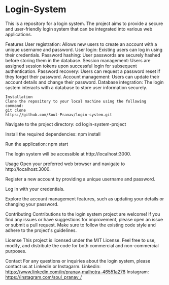 # Login-System
This is a repository for a login system. The project aims to provide a secure and user-friendly login system that can be integrated into various web applications.

Features
User registration: Allows new users to create an account with a unique username and password.
User login: Existing users can log in using their credentials.
Password hashing: User passwords are securely hashed before storing them in the database.
Session management: Users are assigned session tokens upon successful login for subsequent authentication.
Password recovery: Users can request a password reset if they forget their password.
Account management: Users can update their account details and change their password.
Database integration: The login system interacts with a database to store user information securely.

```
Installation
Clone the repository to your local machine using the following command:
git clone 
https://github.com/Soul-Pranav/login-system.git
```

Navigate to the project directory:
cd login-system-project

Install the required dependencies:
npm install

Run the application:
npm start

The login system will be accessible at http://localhost:3000.

Usage
Open your preferred web browser and navigate to http://localhost:3000.

Register a new account by providing a unique username and password.

Log in with your credentials.

Explore the account management features, such as updating your details or changing your password.

Contributing
Contributions to the login system project are welcome! If you find any issues or have suggestions for improvement, please open an issue or submit a pull request. Make sure to follow the existing code style and adhere to the project's guidelines.

License
This project is licensed under the MIT License. Feel free to use, modify, and distribute the code for both commercial and non-commercial purposes.

Contact
For any questions or inquiries about the login system, please contact us at Linkedin or Instagarm.
Linkedin: https://www.linkedin.com/in/pranav-malhotra-46551a278
Instagram: https://instagram.com/soul_pranav_/

